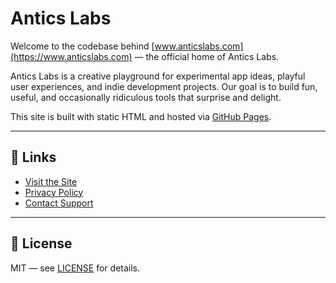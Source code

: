 # Antics Labs

Welcome to the codebase behind [www.anticslabs.com](https://www.anticslabs.com) — the official home of Antics Labs.

Antics Labs is a creative playground for experimental app ideas, playful user experiences, and indie development projects. Our goal is to build fun, useful, and occasionally ridiculous tools that surprise and delight.

This site is built with static HTML and hosted via [GitHub Pages](https://pages.github.com).

---

## 🔗 Links

- [Visit the Site](https://www.anticslabs.com)
- [Privacy Policy](https://www.anticslabs.com/privacy)
- [Contact Support](https://www.anticslabs.com/support)

---

## 📄 License

MIT — see [LICENSE](./LICENSE) for details.
